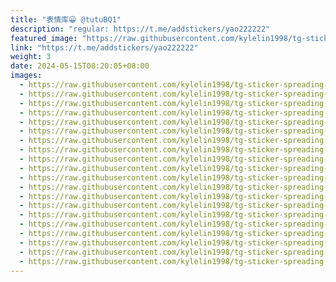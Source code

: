```yaml
---
title: "表情库😀 @tutuBQ1"
description: "regular: https://t.me/addstickers/yao222222"
featured_image: "https://raw.githubusercontent.com/kylelin1998/tg-sticker-spreading-worldwide-images/main/img/3f834e31-b08f-4779-89b1-84797fa6187b.jpg"
link: "https://t.me/addstickers/yao222222"
weight: 3
date: 2024-05-15T08:20:05+08:00
images:
  - https://raw.githubusercontent.com/kylelin1998/tg-sticker-spreading-worldwide-images/main/img/3f834e31-b08f-4779-89b1-84797fa6187b.jpg
  - https://raw.githubusercontent.com/kylelin1998/tg-sticker-spreading-worldwide-images/main/img/a8e54328-3327-48e1-9599-d0229fff19e5.jpg
  - https://raw.githubusercontent.com/kylelin1998/tg-sticker-spreading-worldwide-images/main/img/e6063cc3-dd0b-48d7-9d20-325e0ef3605f.jpg
  - https://raw.githubusercontent.com/kylelin1998/tg-sticker-spreading-worldwide-images/main/img/297d275d-706a-4f8a-9acc-99194bf09211.jpg
  - https://raw.githubusercontent.com/kylelin1998/tg-sticker-spreading-worldwide-images/main/img/f904d046-0319-4419-8fc8-80911aa234cc.jpg
  - https://raw.githubusercontent.com/kylelin1998/tg-sticker-spreading-worldwide-images/main/img/24e261cf-981a-452b-9f7e-1f6c4df9201f.jpg
  - https://raw.githubusercontent.com/kylelin1998/tg-sticker-spreading-worldwide-images/main/img/df1f12aa-8459-4e87-bccd-6d8ed1e76252.jpg
  - https://raw.githubusercontent.com/kylelin1998/tg-sticker-spreading-worldwide-images/main/img/985ba8cf-1afc-430e-9d79-8badeadc4aea.jpg
  - https://raw.githubusercontent.com/kylelin1998/tg-sticker-spreading-worldwide-images/main/img/bf18fb7f-490e-4b0f-a954-9c0a97c67f9a.jpg
  - https://raw.githubusercontent.com/kylelin1998/tg-sticker-spreading-worldwide-images/main/img/879e435c-6f2b-4be8-8f63-c85150b610f2.jpg
  - https://raw.githubusercontent.com/kylelin1998/tg-sticker-spreading-worldwide-images/main/img/b46f0d81-caa3-4f8b-a419-32f275264018.jpg
  - https://raw.githubusercontent.com/kylelin1998/tg-sticker-spreading-worldwide-images/main/img/a1bc8d38-fe4e-4bd6-8d49-562a30cf632a.jpg
  - https://raw.githubusercontent.com/kylelin1998/tg-sticker-spreading-worldwide-images/main/img/f34be6bc-0fcc-440b-9388-117d85543303.jpg
  - https://raw.githubusercontent.com/kylelin1998/tg-sticker-spreading-worldwide-images/main/img/6d3228c8-92b5-4522-a0b5-b251b4ffce80.jpg
  - https://raw.githubusercontent.com/kylelin1998/tg-sticker-spreading-worldwide-images/main/img/d21d75ba-7194-48c4-8fb8-3e282aa6fb72.jpg
  - https://raw.githubusercontent.com/kylelin1998/tg-sticker-spreading-worldwide-images/main/img/6bd57e9e-bb4f-4156-96f6-1ffa0d870e13.jpg
  - https://raw.githubusercontent.com/kylelin1998/tg-sticker-spreading-worldwide-images/main/img/073154ea-be68-4340-89bf-dab061da11ea.jpg
  - https://raw.githubusercontent.com/kylelin1998/tg-sticker-spreading-worldwide-images/main/img/2d35863a-56aa-4c16-a616-8da9a0d83427.jpg
  - https://raw.githubusercontent.com/kylelin1998/tg-sticker-spreading-worldwide-images/main/img/7ee603cd-9d73-4923-8dc7-5753b631b791.jpg
  - https://raw.githubusercontent.com/kylelin1998/tg-sticker-spreading-worldwide-images/main/img/25619c3b-bfcb-4098-bfe2-670a760b59e4.jpg
---
```

